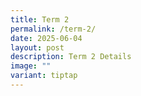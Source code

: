 ```yaml
---
title: Term 2
permalink: /term-2/
date: 2025-06-04
layout: post
description: Term 2 Details
image: ""
variant: tiptap
---
```

